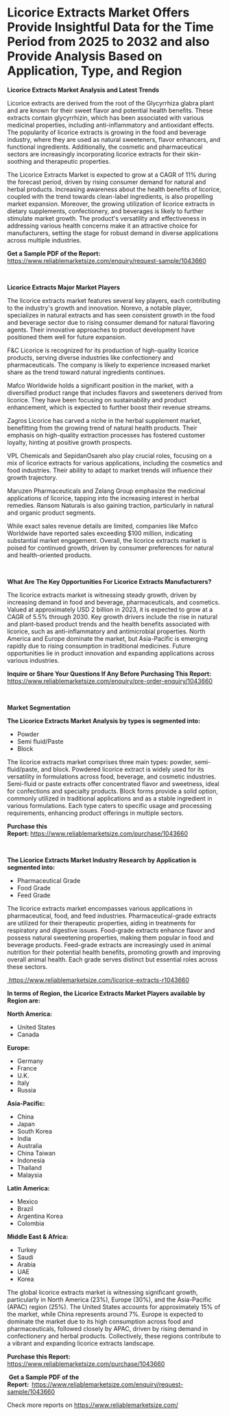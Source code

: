 <p><h1>Licorice Extracts Market Offers Provide Insightful Data for the Time Period from 2025 to 2032 and also Provide Analysis Based on Application, Type, and Region</h1></p><p><strong>Licorice Extracts Market Analysis and Latest Trends</strong></p>
<p><p>Licorice extracts are derived from the root of the Glycyrrhiza glabra plant and are known for their sweet flavor and potential health benefits. These extracts contain glycyrrhizin, which has been associated with various medicinal properties, including anti-inflammatory and antioxidant effects. The popularity of licorice extracts is growing in the food and beverage industry, where they are used as natural sweeteners, flavor enhancers, and functional ingredients. Additionally, the cosmetic and pharmaceutical sectors are increasingly incorporating licorice extracts for their skin-soothing and therapeutic properties.</p><p>The Licorice Extracts Market is expected to grow at a CAGR of 11% during the forecast period, driven by rising consumer demand for natural and herbal products. Increasing awareness about the health benefits of licorice, coupled with the trend towards clean-label ingredients, is also propelling market expansion. Moreover, the growing utilization of licorice extracts in dietary supplements, confectionery, and beverages is likely to further stimulate market growth. The product's versatility and effectiveness in addressing various health concerns make it an attractive choice for manufacturers, setting the stage for robust demand in diverse applications across multiple industries.</p></p>
<p><strong>Get a Sample PDF of the Report:&nbsp;</strong> <a href="https://www.reliablemarketsize.com/enquiry/request-sample/1043660?utm_campaign=3456&utm_medium=2&utm_source=Github&utm_content=ia&utm_term=01042025&utm_id=licorice-extracts">https://www.reliablemarketsize.com/enquiry/request-sample/1043660</a></p>
<p>&nbsp;</p>
<p><strong>Licorice Extracts Major Market Players</strong></p>
<p><p>The licorice extracts market features several key players, each contributing to the industry's growth and innovation. Norevo, a notable player, specializes in natural extracts and has seen consistent growth in the food and beverage sector due to rising consumer demand for natural flavoring agents. Their innovative approaches to product development have positioned them well for future expansion.</p><p>F&C Licorice is recognized for its production of high-quality licorice products, serving diverse industries like confectionery and pharmaceuticals. The company is likely to experience increased market share as the trend toward natural ingredients continues.</p><p>Mafco Worldwide holds a significant position in the market, with a diversified product range that includes flavors and sweeteners derived from licorice. They have been focusing on sustainability and product enhancement, which is expected to further boost their revenue streams.</p><p>Zagros Licorice has carved a niche in the herbal supplement market, benefitting from the growing trend of natural health products. Their emphasis on high-quality extraction processes has fostered customer loyalty, hinting at positive growth prospects.</p><p>VPL Chemicals and SepidanOsareh also play crucial roles, focusing on a mix of licorice extracts for various applications, including the cosmetics and food industries. Their ability to adapt to market trends will influence their growth trajectory.</p><p>Maruzen Pharmaceuticals and Zelang Group emphasize the medicinal applications of licorice, tapping into the increasing interest in herbal remedies. Ransom Naturals is also gaining traction, particularly in natural and organic product segments. </p><p>While exact sales revenue details are limited, companies like Mafco Worldwide have reported sales exceeding $100 million, indicating substantial market engagement. Overall, the licorice extracts market is poised for continued growth, driven by consumer preferences for natural and health-oriented products.</p></p>
<p>&nbsp;</p>
<p><strong>What Are The Key Opportunities For Licorice Extracts Manufacturers?</strong></p>
<p><p>The licorice extracts market is witnessing steady growth, driven by increasing demand in food and beverage, pharmaceuticals, and cosmetics. Valued at approximately USD 2 billion in 2023, it is expected to grow at a CAGR of 5.5% through 2030. Key growth drivers include the rise in natural and plant-based product trends and the health benefits associated with licorice, such as anti-inflammatory and antimicrobial properties. North America and Europe dominate the market, but Asia-Pacific is emerging rapidly due to rising consumption in traditional medicines. Future opportunities lie in product innovation and expanding applications across various industries.</p></p>
<p><strong>Inquire or Share Your Questions If Any Before Purchasing This Report:</strong> <a href="https://www.reliablemarketsize.com/enquiry/pre-order-enquiry/1043660?utm_campaign=3456&utm_medium=2&utm_source=Github&utm_content=ia&utm_term=01042025&utm_id=licorice-extracts">https://www.reliablemarketsize.com/enquiry/pre-order-enquiry/1043660</a></p>
<p>&nbsp;</p>
<p><strong>Market Segmentation</strong></p>
<p><strong>The Licorice Extracts Market Analysis by types is segmented into:</strong></p>
<p><ul><li>Powder</li><li>Semi fluid/Paste</li><li>Block</li></ul></p>
<p><p>The licorice extracts market comprises three main types: powder, semi-fluid/paste, and block. Powdered licorice extract is widely used for its versatility in formulations across food, beverage, and cosmetic industries. Semi-fluid or paste extracts offer concentrated flavor and sweetness, ideal for confections and specialty products. Block forms provide a solid option, commonly utilized in traditional applications and as a stable ingredient in various formulations. Each type caters to specific usage and processing requirements, enhancing product offerings in multiple sectors.</p></p>
<p><strong>Purchase this Report:&nbsp;</strong><a href="https://www.reliablemarketsize.com/purchase/1043660?utm_campaign=3456&utm_medium=2&utm_source=Github&utm_content=ia&utm_term=01042025&utm_id=licorice-extracts">https://www.reliablemarketsize.com/purchase/1043660</a></p>
<p>&nbsp;</p>
<p><strong>The Licorice Extracts Market Industry Research by Application is segmented into:</strong></p>
<p><ul><li>Pharmaceutical Grade</li><li>Food Grade</li><li>Feed Grade</li></ul></p>
<p><p>The licorice extracts market encompasses various applications in pharmaceutical, food, and feed industries. Pharmaceutical-grade extracts are utilized for their therapeutic properties, aiding in treatments for respiratory and digestive issues. Food-grade extracts enhance flavor and possess natural sweetening properties, making them popular in food and beverage products. Feed-grade extracts are increasingly used in animal nutrition for their potential health benefits, promoting growth and improving overall animal health. Each grade serves distinct but essential roles across these sectors.</p></p>
<p><a href="https://www.reliablemarketsize.com/licorice-extracts-r1043660?utm_campaign=3456&utm_medium=2&utm_source=Github&utm_content=ia&utm_term=01042025&utm_id=licorice-extracts">&nbsp;https://www.reliablemarketsize.com/licorice-extracts-r1043660</a></p>
<p><strong>In terms of Region, the Licorice Extracts Market Players available by Region are:</strong></p>
<p>
    <p> <strong> North America: </strong>
        <ul>
            <li>United States</li>
            <li>Canada</li>
        </ul>
        </p> 
    <p> <strong> Europe: </strong>
        <ul>
            <li>Germany</li>
            <li>France</li>
            <li>U.K.</li>
            <li>Italy</li>
            <li>Russia</li>
        </ul>
        </p> 
    <p> <strong> Asia-Pacific: </strong>
        <ul>
            <li>China</li>
            <li>Japan</li>
            <li>South Korea</li>
            <li>India</li>
            <li>Australia</li>
            <li>China Taiwan</li>
            <li>Indonesia</li>
            <li>Thailand</li>
            <li>Malaysia</li>
        </ul>
        </p> 
    <p> <strong> Latin America: </strong>
        <ul>
            <li>Mexico</li>
            <li>Brazil</li>
            <li>Argentina Korea</li>
            <li>Colombia</li>
        </ul>
        </p> 
    <p> <strong> Middle East & Africa: </strong>
        <ul>
            <li>Turkey</li>
            <li>Saudi</li>
            <li>Arabia</li>
            <li>UAE</li>
            <li>Korea</li>
        </ul>
    </p>
    </p>
<p><p>The global licorice extracts market is witnessing significant growth, particularly in North America (23%), Europe (30%), and the Asia-Pacific (APAC) region (25%). The United States accounts for approximately 15% of the market, while China represents around 7%. Europe is expected to dominate the market due to its high consumption across food and pharmaceuticals, followed closely by APAC, driven by rising demand in confectionery and herbal products. Collectively, these regions contribute to a vibrant and expanding licorice extracts landscape.</p></p>
<p><strong>Purchase this Report: </strong><a href="https://www.reliablemarketsize.com/purchase/1043660?utm_campaign=3456&utm_medium=2&utm_source=Github&utm_content=ia&utm_term=01042025&utm_id=licorice-extracts">https://www.reliablemarketsize.com/purchase/1043660</a></p>
<p>&nbsp;<strong>Get a Sample PDF of the Report:&nbsp;&nbsp;</strong><a href="https://www.reliablemarketsize.com/enquiry/request-sample/1043660?utm_campaign=3456&utm_medium=2&utm_source=Github&utm_content=ia&utm_term=01042025&utm_id=licorice-extracts">https://www.reliablemarketsize.com/enquiry/request-sample/1043660</a></p>
<p><strong></strong></p>
<p>Check more reports on <a href="https://www.reliablemarketsize.com/?utm_campaign=3456&utm_medium=2&utm_source=Github&utm_content=ia&utm_term=01042025&utm_id=licorice-extracts">https://www.reliablemarketsize.com/</a></p>